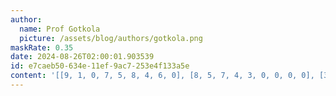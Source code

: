 ```yaml
---
author:
  name: Prof Gotkola
  picture: /assets/blog/authors/gotkola.png
maskRate: 0.35
date: 2024-08-26T02:00:01.903539
id: e7caeb50-634e-11ef-9ac7-253e4f133a5e
content: '[[9, 1, 0, 7, 5, 8, 4, 6, 0], [8, 5, 7, 4, 3, 0, 0, 0, 0], [3, 4, 0, 2, 0, 0, 0, 5, 8], [2, 0, 4, 3, 9, 1, 0, 8, 0], [5, 8, 9, 0, 7, 0, 1, 0, 0], [6, 3, 1, 5, 8, 0, 9, 4, 7], [1, 2, 0, 0, 0, 0, 0, 7, 6], [4, 9, 3, 0, 6, 7, 0, 2, 1], [0, 0, 5, 1, 0, 3, 8, 9, 4]]'
---
```

